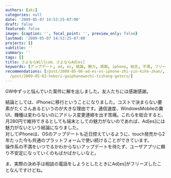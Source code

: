 ```yaml
---
authors: [aki]
categories: null
date: '2009-05-07 14:53:25-07:00'
draft: false
featured: false
image: {caption: '', focal_point: '', preview_only: false}
lastmod: '2009-05-07 14:53:25-07:00'
projects: []
subtitle: ''
summary: ''
tags: []
title: さよならWillcom、さよならAd[es]
keywords: [アップデート, ad, es, 結論, 魅力, 感謝, iphone, 総合, 不満, フリーズ]
recommendations: [/post/2009-05-06-ad-es-vs-iphone-zhi-yin-kihe-zhan/, /post/2010-01-01-jin-geng-nagara2009nian-dedu-maretaji-shi/,
  /post/2009-05-02-hobori-gaiphonewochi-tishang-geteru/]
---
```


GW中ずっと悩んでいた案件に解を出しました。友人たちには感謝感謝。

結論としては、iPhoneに移行ということになりました。コストで決まらない要素がたくさんあるというのが大きな理由です。通信速度、WindowsMobileの糞UI、機種は変わらないのにアドレス変更連絡を出す苦痛。これらを総合すると、月280円で維持できるとしても端末としての魅力がないのであれば、Ad[es]には魅力がないという結論になりました。  
対してiPhoneは、OSのアップデートも近日控えているように、touch発売から2年たった今も共通のプラットフォームで使い続けることができています。  
操作系の不満をいつでるかわからないアップデートを待たず、ユーザアプリに頼り不安定になっていくのもばかばかしいなと。

ま、実際の決め手は相談の電話をしようとしたときにAd[es]がフリーズしたことなんですけどね。